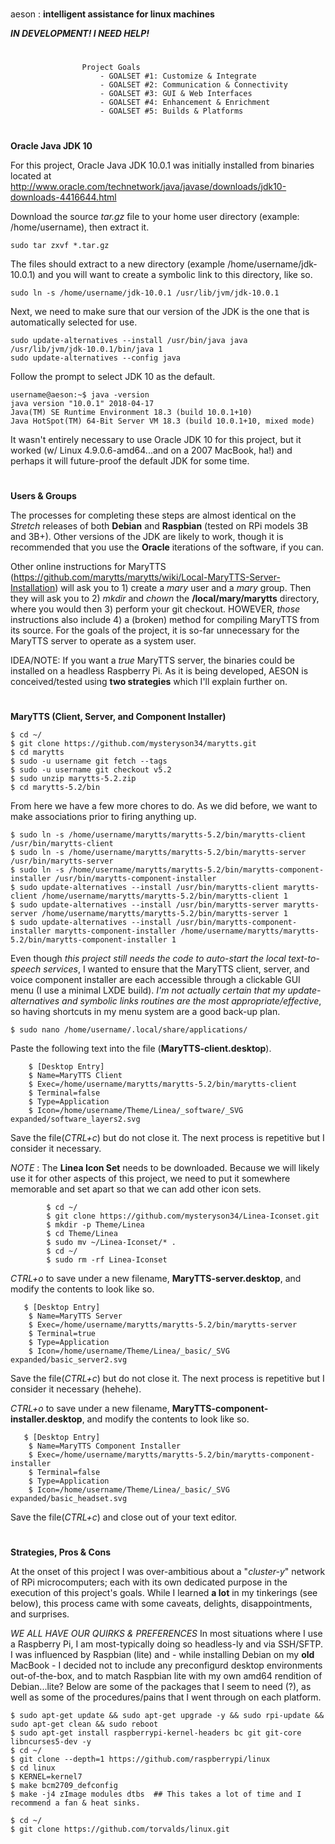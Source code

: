 #
aeson : **intelligent assistance for linux machines**

***IN DEVELOPMENT! I NEED HELP!***
#
                    Project Goals
                        - GOALSET #1: Customize & Integrate
                        - GOALSET #2: Communication & Connectivity 
                        - GOALSET #3: GUI & Web Interfaces
                        - GOALSET #4: Enhancement & Enrichment
                        - GOALSET #5: Builds & Platforms
#                       
#
**Oracle Java JDK 10**

For this project, Oracle Java JDK 10.0.1 was initially installed from binaries located at 
http://www.oracle.com/technetwork/java/javase/downloads/jdk10-downloads-4416644.html

Download the source *tar.gz* file to your home user directory (example: /home/username), then extract it.

    sudo tar zxvf *.tar.gz

The files should extract to a new directory (example /home/username/jdk-10.0.1) and you will want to create a symbolic link to this directory, like so.

    sudo ln -s /home/username/jdk-10.0.1 /usr/lib/jvm/jdk-10.0.1

Next, we need to make sure that our version of the JDK is the one that is automatically selected for use.

    sudo update-alternatives --install /usr/bin/java java /usr/lib/jvm/jdk-10.0.1/bin/java 1
    sudo update-alternatives --config java

Follow the prompt to select JDK 10 as the default.

    username@aeson:~$ java -version
    java version "10.0.1" 2018-04-17
    Java(TM) SE Runtime Environment 18.3 (build 10.0.1+10)
    Java HotSpot(TM) 64-Bit Server VM 18.3 (build 10.0.1+10, mixed mode)

It wasn't entirely necessary to use Oracle JDK 10 for this project, but it worked (w/ Linux 4.9.0.6-amd64...and on a 2007 MacBook, ha!) and perhaps it will future-proof the default JDK for some time.


#
**Users & Groups**

The processes for completing these steps are almost identical on the *Stretch* releases of both **Debian** and **Raspbian** (tested on RPi models 3B and 3B+). Other versions of the JDK are likely to work, though it is recommended that you use the **Oracle** iterations of the software, if you can.

Other online instructions for MaryTTS (https://github.com/marytts/marytts/wiki/Local-MaryTTS-Server-Installation) will ask you to 1) create a *mary* user and a *mary* group. Then they will ask you to 2) *mkdir* and *chown* the **/local/mary/marytts** directory, where you would then 3) perform your git checkout. HOWEVER, *those* instructions also include 4) a (broken) method for compiling MaryTTS from its source. For the goals of the project, it is so-far unnecessary for the MaryTTS server to operate as a system user.

IDEA/NOTE: If you want a *true* MaryTTS server, the binaries could be installed on a headless Raspberry Pi. As it is being developed, AESON is conceived/tested using **two strategies** which I'll explain further on.


#
**MaryTTS (Client, Server, and Component Installer)**



    $ cd ~/
    $ git clone https://github.com/mysteryson34/marytts.git
    $ cd marytts
    $ sudo -u username git fetch --tags
    $ sudo -u username git checkout v5.2
    $ sudo unzip marytts-5.2.zip
    $ cd marytts-5.2/bin

From here we have a few more chores to do. As we did before, we want to make associations prior to firing anything up.

    $ sudo ln -s /home/username/marytts/marytts-5.2/bin/marytts-client /usr/bin/marytts-client
    $ sudo ln -s /home/username/marytts/marytts-5.2/bin/marytts-server /usr/bin/marytts-server
    $ sudo ln -s /home/username/marytts/marytts-5.2/bin/marytts-component-installer /usr/bin/marytts-component-installer
    $ sudo update-alternatives --install /usr/bin/marytts-client marytts-client /home/username/marytts/marytts-5.2/bin/marytts-client 1
    $ sudo update-alternatives --install /usr/bin/marytts-server marytts-server /home/username/marytts/marytts-5.2/bin/marytts-server 1
    $ sudo update-alternatives --install /usr/bin/marytts-component-installer marytts-component-installer /home/username/marytts/marytts-5.2/bin/marytts-component-installer 1
    
Even though *this project still needs the code to auto-start the local text-to-speech services*, I wanted to ensure that the MaryTTS client, server, and voice component installer are each accessible through a clickable GUI menu (I use a minimal LXDE build). *I'm not actually certain that my update-alternatives and symbolic links routines are the most appropriate/effective*, so having shortcuts in my menu system are a good back-up plan.

    $ sudo nano /home/username/.local/share/applications/

Paste the following text into the file (**MaryTTS-client.desktop**).

        $ [Desktop Entry]
        $ Name=MaryTTS Client
        $ Exec=/home/username/marytts/marytts-5.2/bin/marytts-client
        $ Terminal=false
        $ Type=Application
        $ Icon=/home/username/Theme/Linea/_software/_SVG expanded/software_layers2.svg

Save the file(*CTRL+c*) but do not close it. The next process is repetitive but I consider it necessary.

*NOTE* : The **Linea Icon Set** needs to be downloaded. Because we will likely use it for other aspects of this project, we need to put it somewhere memorable and set apart so that we can add other icon sets.

            $ cd ~/
            $ git clone https://github.com/mysteryson34/Linea-Iconset.git
            $ mkdir -p Theme/Linea
            $ cd Theme/Linea
            $ sudo mv ~/Linea-Iconset/* .
            $ cd ~/
            $ sudo rm -rf Linea-Iconset

*CTRL+o* to save under a new filename, **MaryTTS-server.desktop**, and modify the contents to look like so.

       $ [Desktop Entry]
        $ Name=MaryTTS Server
        $ Exec=/home/username/marytts/marytts-5.2/bin/marytts-server
        $ Terminal=true
        $ Type=Application
        $ Icon=/home/username/Theme/Linea/_basic/_SVG expanded/basic_server2.svg

Save the file(*CTRL+c*) but do not close it. The next process is repetitive but I consider it necessary (hehehe).

*CTRL+o* to save under a new filename, **MaryTTS-component-installer.desktop**, and modify the contents to look like so.

       $ [Desktop Entry]
        $ Name=MaryTTS Component Installer
        $ Exec=/home/username/marytts/marytts-5.2/bin/marytts-component-installer
        $ Terminal=false
        $ Type=Application
        $ Icon=/home/username/Theme/Linea/_basic/_SVG expanded/basic_headset.svg

Save the file(*CTRL+c*) and close out of your text editor.

#
**Strategies, Pros & Cons**

At the onset of this project I was over-ambitious about a "*cluster-y*" network of RPi microcomputers; each with its own dedicated purpose in the execution of this project's goals. While I learned **a lot** in my tinkerings (see below), this process came with some caveats, delights, disappointments, and surprises.

*WE ALL HAVE OUR QUIRKS & PREFERENCES*
In most situations where I use a Raspberry Pi, I am most-typically doing so headless-ly and via SSH/SFTP. I was influenced by Raspbian (lite) and - while installing Debian on my **old** MacBook - I decided not to include any preconfigurd desktop environments out-of-the-box, and to match Raspbian lite with my own amd64 rendition of Debian...lite? Below are some of the packages that I seem to need (?), as well as some of the procedures/pains that I went through on each platform.

    $ sudo apt-get update && sudo apt-get upgrade -y && sudo rpi-update && sudo apt-get clean && sudo reboot
    $ sudo apt-get install raspberrypi-kernel-headers bc git git-core libncurses5-dev -y
    $ cd ~/
    $ git clone --depth=1 https://github.com/raspberrypi/linux
    $ cd linux
    $ KERNEL=kernel7
    $ make bcm2709_defconfig
    $ make -j4 zImage modules dtbs  ## This takes a lot of time and I recommend a fan & heat sinks.
    
    $ cd ~/
    $ git clone https://github.com/torvalds/linux.git
